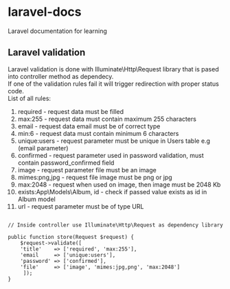 # laravel-docs
Laravel documentation for learning  

## Laravel validation 

Laravel validation is done with Illuminate\Http\Request library that is pased into controller method as dependecy.  
If one of the validation rules fail it will trigger redirection with proper status code.  
List of all rules:  
1. required      - request data must be filled 
2. max:255       - request data must contain maximum 255 characters
3. email         - request data email must be of correct type
4. min:6         - request data must contain minimum 6 characters
5. unique:users  - request parameter must be unique in Users table e.g (email parameter)
6. confirmed     - request parameter used in password validation, must contain password_confirmed field
7. image         - request parameter file must be an image
8. mimes:png,jpg - request file image must be png or jpg
9. max:2048      - request when used on image, then image must be 2048 Kb
10. exists:App\Models\Album, id - check if passed value exists as id in Album model
11. url          - request parameter must be of type URL

```

// Inside controller use Illuminate\Http\Request as dependency library

public function store(Request $request) {
    $request->validate([
	'title'    => ['required', 'max:255'],
	'email     => ['unique:users'],
	'password' => ['confirmed'],
	'file'     => ['image', 'mimes:jpg,png', 'max:2048']
     ]);
}





```
